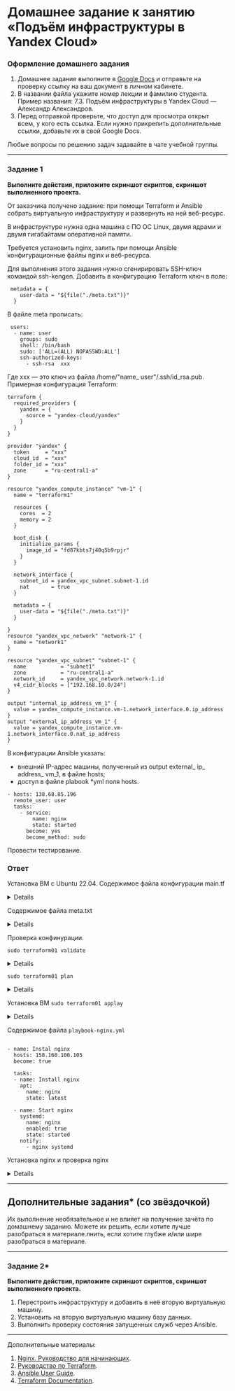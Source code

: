 # Домашнее задание к занятию «Подъём инфраструктуры в Yandex Cloud»

### Оформление домашнего задания

1. Домашнее задание выполните в [Google Docs](https://docs.google.com/) и отправьте на проверку ссылку на ваш документ в личном кабинете.  
1. В названии файла укажите номер лекции и фамилию студента. Пример названия: 7.3. Подъём инфраструктуры в Yandex Cloud — Александр Александров.
1. Перед отправкой проверьте, что доступ для просмотра открыт всем, у кого есть ссылка. Если нужно прикрепить дополнительные ссылки, добавьте их в свой Google Docs.

Любые вопросы по решению задач задавайте в чате учебной группы.

 ---

### Задание 1 

**Выполните действия, приложите скриншот скриптов, скриншот выполненного проекта.**

От заказчика получено задание: при помощи Terraform и Ansible собрать виртуальную инфраструктуру и развернуть на ней веб-ресурс. 

В инфраструктуре нужна одна машина с ПО ОС Linux, двумя ядрами и двумя гигабайтами оперативной памяти. 

Требуется установить nginx, залить при помощи Ansible конфигурационные файлы nginx и веб-ресурса. 

Для выполнения этого задания нужно сгенирировать SSH-ключ командой ssh-kengen. Добавить в конфигурацию Terraform ключ в поле:

```
 metadata = {
    user-data = "${file("./meta.txt")}"
  }
``` 

В файле meta прописать: 
 
```
 users:
  - name: user
    groups: sudo
    shell: /bin/bash
    sudo: ['ALL=(ALL) NOPASSWD:ALL']
    ssh-authorized-keys:
      - ssh-rsa  xxx
```
Где xxx — это ключ из файла /home/"name_ user"/.ssh/id_rsa.pub. Примерная конфигурация Terraform:

```
terraform {
  required_providers {
    yandex = {
      source = "yandex-cloud/yandex"
    }
  }
}

provider "yandex" {
  token     = "xxx"
  cloud_id  = "xxx"
  folder_id = "xxx"
  zone      = "ru-central1-a"
}

resource "yandex_compute_instance" "vm-1" {
  name = "terraform1"

  resources {
    cores  = 2
    memory = 2
  }

  boot_disk {
    initialize_params {
      image_id = "fd87kbts7j40q5b9rpjr"
    }
  }

  network_interface {
    subnet_id = yandex_vpc_subnet.subnet-1.id
    nat       = true
  }
  
  metadata = {
    user-data = "${file("./meta.txt")}"
  }

}
resource "yandex_vpc_network" "network-1" {
  name = "network1"
}

resource "yandex_vpc_subnet" "subnet-1" {
  name           = "subnet1"
  zone           = "ru-central1-a"
  network_id     = yandex_vpc_network.network-1.id
  v4_cidr_blocks = ["192.168.10.0/24"]
}

output "internal_ip_address_vm_1" {
  value = yandex_compute_instance.vm-1.network_interface.0.ip_address
}
output "external_ip_address_vm_1" {
  value = yandex_compute_instance.vm-1.network_interface.0.nat_ip_address
}
```

В конфигурации Ansible указать:

* внешний IP-адрес машины, полученный из output external_ ip_ address_ vm_1, в файле hosts;
* доступ в файле plabook *yml поля hosts.

```
- hosts: 138.68.85.196
  remote_user: user
  tasks:
    - service:
        name: nginx
        state: started
      become: yes
      become_method: sudo
```

Провести тестирование. 

### Ответ

Установка ВМ с Ubuntu 22.04. Содержимое файла конфигурации main.tf 

<details>

```

 terraform {
  required_providers {
    yandex = {
      source  = "yandex-cloud/yandex"
    }
  }
}
 
provider "yandex" {
  token     = "y0_AgAA....QsyxirVUCK5-GNvg6H8"
  cloud_id  = "b1g524j....ofp1l6s"
  folder_id = "b1gvj.....28v6p"
  zone      = "ru-central1-a"
}

data "yandex_compute_image" "ubuntu_image" {
  family = "ubuntu-2204-lts"
}
 
resource "yandex_compute_instance" "vm-1" {
  name = "terraform1"

  resources {
    cores  = 2
    memory = 2
  }

  boot_disk {
    initialize_params {
      image_id = data.yandex_compute_image.ubuntu_image.id
    }
  }

  network_interface {
    subnet_id = yandex_vpc_subnet.subnet-1.id
    nat       = true
  }
  
  metadata = {
    user-data = "${file("./meta.yml")}"
  }
}
resource "yandex_vpc_network" "network-1" {
  name = "network1"
}

resource "yandex_vpc_subnet" "subnet-1" {
  name           = "subnet1"
  zone           = "ru-central1-a"
  network_id     = yandex_vpc_network.network-1.id
  v4_cidr_blocks = ["192.168.10.0/24"]
}

output "internal_ip_address_vm_1" {
  value = yandex_compute_instance.vm-1.network_interface.0.ip_address
}
output "external_ip_address_vm_1" {
  value = yandex_compute_instance.vm-1.network_interface.0.nat_ip_address
}

```

  </details>

  Содержимое файла meta.txt
  
  <details>
    
  ```
    
    #cloud-config
users:
  - name: chistov
    groups: sudo
    shell: /bin/bash
    sudo: ['ALL=(ALL) NOPASSWD:ALL']
    ssh-authorized-keys:
      - ssh-rsa AAAAB3N...D86WXE= ivan@ubuntu1
      
  ```
  
  </details>

Проверка конфинурации.
  
`sudo terraform01 validate`
 
<details>

![image](https://github.com/Ivashka80/Netology/assets/121082757/ce9838bf-0ccc-485a-b255-34b13d7dc40a)

</details>

`sudo terraform01 plan`

 <details>

![image](https://github.com/Ivashka80/Netology/assets/121082757/3a5cc829-9b4c-4f97-b3b1-54ffa41b3751)
   
![image](https://github.com/Ivashka80/Netology/assets/121082757/bdcf21c5-e7bb-4c09-9d19-c210c637fd6b)

</details>
 
 Установка ВМ `sudo terraform01 applay`
 
<details>

![image](https://github.com/Ivashka80/Netology/assets/121082757/7edd9b86-ab22-4392-8503-12011a40df8b)
 
![image](https://github.com/Ivashka80/Netology/assets/121082757/72477a59-c30f-4f6d-8898-6ba93cdb8926)
 
</details>

 
Содержимое файла `playbook-nginx.yml`

```

- name: Instal nginx
  hosts: 158.160.100.105
  become: true

  tasks:
  - name: Install nginx
    apt:
      name: nginx
      state: latest

  - name: Start nginx
    systemd:
      name: nginx
      enabled: true
      state: started
    notify:
      - nginx systemd
```

Установка nginx и проверка nginx

<details>

![image](https://github.com/Ivashka80/Netology/assets/121082757/b53a75f2-5747-4d2c-8e45-a812a2668a19)

![image](https://github.com/Ivashka80/Netology/assets/121082757/ecf7d2c6-4e5f-4b13-93af-90ef074042c7)

![image](https://github.com/Ivashka80/Netology/assets/121082757/f54e2f7d-4ee0-4374-9ac2-12b1599f1732)

</details>

---

## Дополнительные задания* (со звёздочкой)

Их выполнение необязательное и не влияет на получение зачёта по домашнему заданию. Можете их решить, если хотите лучше разобраться в материале.лнить, если хотите глубже и/или шире разобраться в материале.

--- 
### Задание 2*

**Выполните действия, приложите скриншот скриптов, скриншот выполненного проекта.**

1. Перестроить инфраструктуру и добавить в неё вторую виртуальную машину. 
2. Установить на вторую виртуальную машину базу данных. 
3. Выполнить проверку состояния запущенных служб через Ansible.

---

Дополнительные материалы: 

1. [Nginx. Руководство для начинающих](https://nginx.org/ru/docs/beginners_guide.html). 
2. [Руководство по Terraform](https://registry.terraform.io/providers/yandex-cloud/yandex/latest/doc). 
3. [Ansible User Guide](https://docs.ansible.com/ansible/latest/user_guide/index.html).
1. [Terraform Documentation](https://www.terraform.io/docs/index.html).

